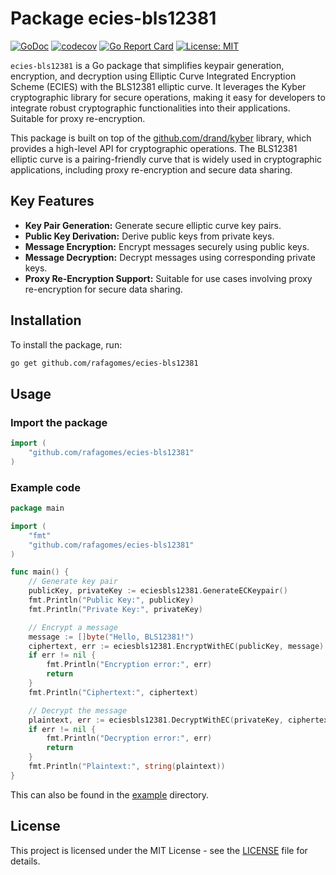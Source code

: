 # Package ecies-bls12381

[![GoDoc](https://pkg.go.dev/badge/github.com/rafagomes/ecies-bls12381)](https://pkg.go.dev/github.com/rafagomes/ecies-bls12381)
[![codecov](https://codecov.io/github/rafagomes/ecies-bls12381/graph/badge.svg?token=6BDB7436C1)](https://codecov.io/github/rafagomes/ecies-bls12381)
[![Go Report Card](https://goreportcard.com/badge/github.com/rafagomes/ecies-bls12381)](https://goreportcard.com/report/github.com/rafagomes/ecies-bls12381)
[![License: MIT](https://img.shields.io/badge/License-MIT-yellow.svg)](https://opensource.org/licenses/MIT)

`ecies-bls12381` is a Go package that simplifies keypair generation, encryption, and decryption using Elliptic Curve Integrated Encryption Scheme (ECIES) with the BLS12381 elliptic curve. It leverages the Kyber cryptographic library for secure operations, making it easy for developers to integrate robust cryptographic functionalities into their applications. Suitable for proxy re-encryption.

This package is built on top of the [github.com/drand/kyber](https://github.com/drand/kyber) library, which provides a high-level API for cryptographic operations. The BLS12381 elliptic curve is a pairing-friendly curve that is widely used in cryptographic applications, including proxy re-encryption and secure data sharing.

## Key Features

- **Key Pair Generation:** Generate secure elliptic curve key pairs.
- **Public Key Derivation:** Derive public keys from private keys.
- **Message Encryption:** Encrypt messages securely using public keys.
- **Message Decryption:** Decrypt messages using corresponding private keys.
- **Proxy Re-Encryption Support:** Suitable for use cases involving proxy re-encryption for secure data sharing.

## Installation

To install the package, run:

```sh
go get github.com/rafagomes/ecies-bls12381
```

## Usage

### Import the package

```go
import (
    "github.com/rafagomes/ecies-bls12381"
)
```

### Example code

```go
package main

import (
    "fmt"
    "github.com/rafagomes/ecies-bls12381"
)

func main() {
    // Generate key pair
    publicKey, privateKey := eciesbls12381.GenerateECKeypair()
    fmt.Println("Public Key:", publicKey)
    fmt.Println("Private Key:", privateKey)

    // Encrypt a message
    message := []byte("Hello, BLS12381!")
    ciphertext, err := eciesbls12381.EncryptWithEC(publicKey, message)
    if err != nil {
        fmt.Println("Encryption error:", err)
        return
    }
    fmt.Println("Ciphertext:", ciphertext)

    // Decrypt the message
    plaintext, err := eciesbls12381.DecryptWithEC(privateKey, ciphertext)
    if err != nil {
        fmt.Println("Decryption error:", err)
        return
    }
    fmt.Println("Plaintext:", string(plaintext))
}
```
This can also be found in the [example](example) directory.

## License

This project is licensed under the MIT License - see the [LICENSE](LICENSE) file for details.
